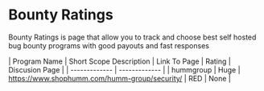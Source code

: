 # Bounty Ratings
Bounty Ratings is page that allow you to track and choose best self hosted bug bounty programs with good payouts and fast responses



| Program Name  | Short Scope Description | Link To Page                        | Rating | Discusion Page |
| ------------- | ------------- |
| hummgroup      | Huge         | https://www.shophumm.com/humm-group/security/ | RED    | None |

